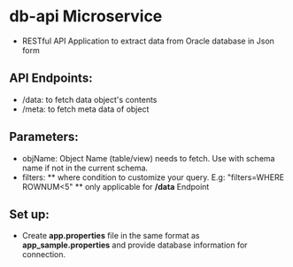# db-api Microservice
* RESTful API Application to extract data from Oracle database in Json form

## API Endpoints:
* /data: to fetch data object's contents
* /meta: to fetch meta data of object

## Parameters:
* objName: Object Name (table/view) needs to fetch. Use with schema name if not in the current schema.
* filters:
** where condition to customize your query. E.g: "filters=WHERE ROWNUM<5"
** only applicable for **/data** Endpoint

## Set up:
* Create **app.properties** file in the same format as **app_sample.properties** and provide database information for connection.
